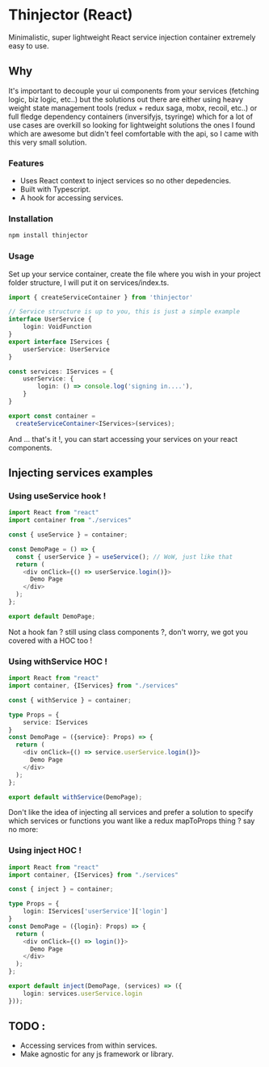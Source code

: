 # Thinjector (React)

Minimalistic, super lightweight React service injection container extremely easy to use.

## Why
It's important to decouple your ui components from your services (fetching logic, biz logic, etc..) but the solutions out there are either using heavy weight state management tools (redux + redux saga, mobx, recoil, etc..) or full fledge dependency containers (inversifyjs, 
tsyringe) which for a lot of use cases are overkill so looking for lightweight solutions the ones I found which are awesome but didn't feel comfortable with the api, so I came with this very small solution.
### Features
- Uses React context to inject services so no other depedencies.
- Built with Typescript.
- A hook for accessing services.

### Installation

```bash
npm install thinjector
```

### Usage

Set up your service container, create the file where you wish in your project folder structure, I will put it on services/index.ts.
```typescript
import { createServiceContainer } from 'thinjector'

// Service structure is up to you, this is just a simple example
interface UserService {
    login: VoidFunction
}
export interface IServices {
    userService: UserService
}

const services: IServices = {
    userService: {
        login: () => console.log('signing in....'),
    }
}

export const container =
  createServiceContainer<IServices>(services);
```

And ... that's it !, you can start accessing your services on your react components.

## Injecting services examples
### Using useService hook !
```typescript
import React from "react"
import container from "./services"

const { useService } = container;

const DemoPage = () => {
  const { userService } = useService(); // WoW, just like that
  return (
    <div onClick={() => userService.login()}>
      Demo Page
    </div>
  );
};

export default DemoPage;
```

Not a hook fan ? still using class components ?, don't worry, we got you covered with a HOC too !
### Using withService HOC !
```typescript
import React from "react"
import container, {IServices} from "./services"

const { withService } = container;

type Props = {
    service: IServices
}
const DemoPage = ({service}: Props) => {
  return (
    <div onClick={() => service.userService.login()}>
      Demo Page
    </div>
  );
};

export default withService(DemoPage);
```
Don't like the idea of injecting all services and prefer a solution to specify which services or functions you want like a redux mapToProps thing ? say no more:
### Using inject HOC !
```typescript
import React from "react"
import container, {IServices} from "./services"

const { inject } = container;

type Props = {
    login: IServices['userService']['login']
}
const DemoPage = ({login}: Props) => {
  return (
    <div onClick={() => login()}>
      Demo Page
    </div>
  );
};

export default inject(DemoPage, (services) => ({
    login: services.userService.login
}));
```
## TODO :
- Accessing services from within services.
- Make agnostic for any js framework or library.
